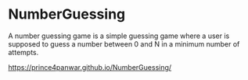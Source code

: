 # NumberGuessing
A number guessing game is a simple guessing game where a user is supposed to guess a number between 0 and N in a minimum number of  attempts.

https://prince4panwar.github.io/NumberGuessing/
